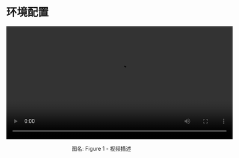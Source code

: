 # 环境配置


<video controls width="600" style="display:block; margin-left:auto; margin-right:auto;">
  <source src="../../../video/前后端通讯精简示例.mp4" type="video/mp4">
</video>
<p style="text-align:center;">图名: Figure 1 - 视频描述</p>
